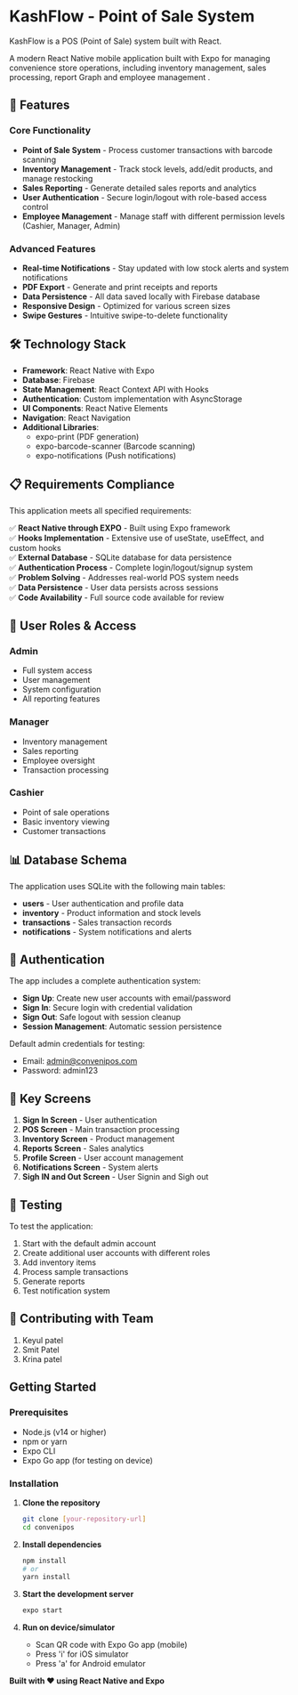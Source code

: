 # KashFlow - Point of Sale System
KashFlow is a POS (Point of Sale) system built with React. 


A modern React Native mobile application built with Expo for managing convenience store operations, including inventory management, sales processing, report Graph and employee management .

## 📱 Features

### Core Functionality
- **Point of Sale System** - Process customer transactions with barcode scanning
- **Inventory Management** - Track stock levels, add/edit products, and manage restocking
- **Sales Reporting** - Generate detailed sales reports and analytics
- **User Authentication** - Secure login/logout with role-based access control
- **Employee Management** - Manage staff with different permission levels (Cashier, Manager, Admin)

### Advanced Features
- **Real-time Notifications** - Stay updated with low stock alerts and system notifications
- **PDF Export** - Generate and print receipts and reports
- **Data Persistence** - All data saved locally with Firebase database
- **Responsive Design** - Optimized for various screen sizes
- **Swipe Gestures** - Intuitive swipe-to-delete functionality

## 🛠️ Technology Stack

- **Framework**: React Native with Expo
- **Database**: Firebase 
- **State Management**: React Context API with Hooks
- **Authentication**: Custom implementation with AsyncStorage
- **UI Components**: React Native Elements
- **Navigation**: React Navigation
- **Additional Libraries**:
  - expo-print (PDF generation)
  - expo-barcode-scanner (Barcode scanning)
  - expo-notifications (Push notifications)

## 📋 Requirements Compliance

This application meets all specified requirements:

✅ **React Native through EXPO** - Built using Expo framework  
✅ **Hooks Implementation** - Extensive use of useState, useEffect, and custom hooks  
✅ **External Database** - SQLite database for data persistence  
✅ **Authentication Process** - Complete login/logout/signup system  
✅ **Problem Solving** - Addresses real-world POS system needs  
✅ **Data Persistence** - User data persists across sessions  
✅ **Code Availability** - Full source code available for review  


## 👥 User Roles & Access

### Admin
- Full system access
- User management
- System configuration
- All reporting features

### Manager  
- Inventory management
- Sales reporting
- Employee oversight
- Transaction processing

### Cashier
- Point of sale operations
- Basic inventory viewing
- Customer transactions

## 📊 Database Schema

The application uses SQLite with the following main tables:

- **users** - User authentication and profile data
- **inventory** - Product information and stock levels
- **transactions** - Sales transaction records
- **notifications** - System notifications and alerts


## 🔐 Authentication

The app includes a complete authentication system:

- **Sign Up**: Create new user accounts with email/password
- **Sign In**: Secure login with credential validation  
- **Sign Out**: Safe logout with session cleanup
- **Session Management**: Automatic session persistence

Default admin credentials for testing:
- Email: admin@convenipos.com
- Password: admin123

## 📱 Key Screens

1. **Sign In Screen** - User authentication
2. **POS Screen** - Main transaction processing
3. **Inventory Screen** - Product management
4. **Reports Screen** - Sales analytics
5. **Profile Screen** - User account management
6. **Notifications Screen** - System alerts
7. **Sigh IN and Out Screen** - User Signin and Sigh out

## 🧪 Testing

To test the application:

1. Start with the default admin account
2. Create additional user accounts with different roles
3. Add inventory items
4. Process sample transactions
5. Generate reports
6. Test notification system

## 🤝 Contributing with Team

1. Keyul patel
2. Smit Patel
3. Krina patel

##  Getting Started

### Prerequisites
- Node.js (v14 or higher)
- npm or yarn
- Expo CLI
- Expo Go app (for testing on device)

### Installation

1. **Clone the repository**
   ```bash
   git clone [your-repository-url]
   cd convenipos
   ```

2. **Install dependencies**
   ```bash
   npm install
   # or
   yarn install
   ```

3. **Start the development server**
   ```bash
   expo start
   ```

4. **Run on device/simulator**
   - Scan QR code with Expo Go app (mobile)
   - Press 'i' for iOS simulator
   - Press 'a' for Android emulator



**Built with ❤️ using React Native and Expo**